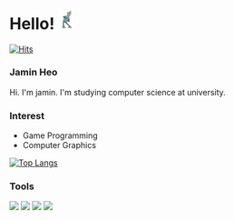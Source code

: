 # Hello! <img src="bender.gif" width="27" title="hover text">
	
[![Hits](https://hits.seeyoufarm.com/api/count/incr/badge.svg?url=https%3A%2F%2Fgithub.com%2Fjams10%2Fjams10&count_bg=%23000000&title_bg=%23555555&icon=&icon_color=%23E7E7E7&title=hits&edge_flat=false)](https://hits.seeyoufarm.com)

### Jamin Heo

Hi. I'm jamin. I'm studying computer science at university.

### Interest

- Game Programming
- Computer Graphics

[![Top Langs](https://github-readme-stats.vercel.app/api/top-langs/?username=jams10&layout=compact&theme=highcontrast)](https://github.com/anuraghazra/github-readme-stats)

### Tools
![](https://img.shields.io/badge/Engine-Unreal-informational?style=flat&logo=unreal-engine&logoColor=black&color=2bbc8a)
![](https://img.shields.io/badge/Engine-Unity-informational?style=flat&logo=unity&logoColor=white&color=2bbc8a)
![](https://img.shields.io/badge/Tool-Blender-informational?style=flat&logo=blender&logoColor=orange&color=2bbc8a)
![](https://img.shields.io/badge/Tool-AbletonLive-informational?style=flat&logo=ableton-live&logoColor=white&color=2bbc8a)




